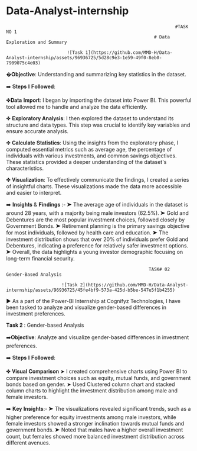
# Data-Analyst-internship
                                                                    #TASK NO 1
                                                            # Data Exploration and Summary

                           ![Task 1](https://github.com/MMD-H/Data-Analyst-internship/assets/96936725/5d28c9e3-1e59-49f0-8eb0-7909075c4e03)

�𝐎𝐛𝐣𝐞𝐜𝐭𝐢𝐯𝐞: Understanding and summarizing key statistics in the dataset.

➡️ 𝐒𝐭𝐞𝐩𝐬 𝐈 𝐅𝐨𝐥𝐥𝐨𝐰𝐞𝐝:

✤𝐃𝐚𝐭𝐚 𝐈𝐦𝐩𝐨𝐫𝐭: I began by importing the dataset into Power BI. This powerful tool allowed me to handle and analyze the data efficiently.

✤ 𝐄𝐱𝐩𝐥𝐨𝐫𝐚𝐭𝐨𝐫𝐲 𝐀𝐧𝐚𝐥𝐲𝐬𝐢𝐬: I then explored the dataset to understand its structure and data types. This step was crucial to identify key variables and ensure accurate analysis.

✤ 𝐂𝐚𝐥𝐜𝐮𝐥𝐚𝐭𝐞 𝐒𝐭𝐚𝐭𝐢𝐬𝐭𝐢𝐜𝐬: Using the insights from the exploratory phase, I computed essential metrics such as average age, the percentage of individuals with various investments, and common savings objectives. These statistics provided a deeper understanding of the dataset's characteristics.

✤ 𝐕𝐢𝐬𝐮𝐚𝐥𝐢𝐳𝐚𝐭𝐢𝐨𝐧: To effectively communicate the findings, I created a series of insightful charts. These visualizations made the data more accessible and easier to interpret.

➡️ 𝐈𝐧𝐬𝐢𝐠𝐡𝐭𝐬 & 𝐅𝐢𝐧𝐝𝐢𝐧𝐠𝐬 :-
➤ The average age of individuals in the dataset is around 28 years, with a majority being male investors (62.5%). 
➤ Gold and Debentures are the most popular investment choices, followed closely by Government Bonds. 
➤ Retirement planning is the primary savings objective for most individuals, followed by health care and education. 
➤ The investment distribution shows that over 20% of individuals prefer Gold and Debentures, indicating a preference for relatively safer investment options. 
➤ Overall, the data highlights a young investor demographic focusing on long-term financial security.

                                                          TASK# 02   Gender-Based Analysis

                         ![Task 2](https://github.com/MMD-H/Data-Analyst-internship/assets/96936725/45fe4bf9-573a-425d-b5be-547e5f1b4255)

► As a part of the Power-BI Internship at Cognifyz Technologies, I have been tasked to analyze and visualize gender-based differences in investment preferences.

𝐓𝐚𝐬𝐤 𝟐  : Gender-based Analysis

➡️𝐎𝐛𝐣𝐞𝐜𝐭𝐢𝐯𝐞: Analyze and visualize gender-based differences in investment preferences.

➡️ 𝐒𝐭𝐞𝐩𝐬 𝐈 𝐅𝐨𝐥𝐥𝐨𝐰𝐞𝐝:

✤ 𝐕𝐢𝐬𝐮𝐚𝐥 𝐂𝐨𝐦𝐩𝐚𝐫𝐢𝐬𝐨𝐧
➤ I created comprehensive charts using Power BI to compare investment choices such as equity, mutual funds, and government bonds based on gender.
➤ Used Clustered column chart and stacked column charts to highlight the investment distribution among male and female investors.


➡️ 𝐊𝐞𝐲 𝐈𝐧𝐬𝐢𝐠𝐡𝐭𝐬:-
➤ The visualizations revealed significant trends, such as a higher preference for equity investments among male investors, while female investors showed a stronger inclination towards mutual funds and government bonds.
➤ Noted that males have a higher overall investment count, but females showed more balanced investment distribution across different avenues.

